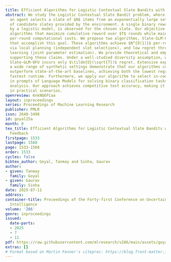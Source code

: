 ```yaml
---
title: Efficient Algorithms for Logistic Contextual Slate Bandits with Bandit Feedback
abstract: We study the Logistic Contextual Slate Bandit problem, where, at each round,
  an agent selects a slate of $N$ items from an exponentially large set (of size $2^{\Omega(N)}$)
  of candidate slates provided by the environment. A single binary reward, determined
  by a logistic model, is observed for the chosen slate. Our objective is to develop
  algorithms that maximize cumulative reward over $T$ rounds while maintaining low
  per-round computational costs. We propose two algorithms, Slate-GLM-OFU and Slate-GLM-TS,
  that accomplish this goal. These algorithms achieve $N^{O(1)}$ per-round time complexity
  via local planning (independent slot selections), and low regret through global
  learning (joint parameter estimation). We provide theoretical and empirical evidence
  supporting these claims. Under a well-studied diversity assumption, we prove that
  Slate-GLM-OFU incurs only $\tilde{O}(\sqrt{T})$ regret. Extensive experiments across
  a wide range of synthetic settings demonstrate that our algorithms consistently
  outperform state-of-the-art baselines, achieving both the lowest regret and the
  fastest runtime. Furthermore, we apply our algorithm to select in-context examples
  in prompts of Language Models for solving binary classification tasks such as sentiment
  analysis. Our approach achieves competitive test accuracy, making it a viable alternative
  in practical scenarios.
openreview: 6nkNQ6FCaa
layout: inproceedings
series: Proceedings of Machine Learning Research
publisher: PMLR
issn: 2640-3498
id: goyal25a
month: 0
tex_title: Efficient Algorithms for Logistic Contextual Slate Bandits with Bandit
  Feedback
firstpage: 1533
lastpage: 1568
page: 1533-1568
order: 1533
cycles: false
bibtex_author: Goyal, Tanmay and Sinha, Gaurav
author:
- given: Tanmay
  family: Goyal
- given: Gaurav
  family: Sinha
date: 2025-07-11
address:
container-title: Proceedings of the Forty-first Conference on Uncertainty in Artificial
  Intelligence
volume: '286'
genre: inproceedings
issued:
  date-parts:
  - 2025
  - 7
  - 11
pdf: https://raw.githubusercontent.com/mlresearch/v286/main/assets/goyal25a/goyal25a.pdf
extras: []
# Format based on Martin Fenner's citeproc: https://blog.front-matter.io/posts/citeproc-yaml-for-bibliographies/
---
```

